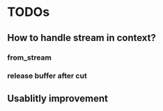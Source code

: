 # TODOs
## How to handle stream in context?
### from_stream
### release buffer after cut
## Usablitly improvement
